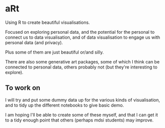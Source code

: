 # aRt

Using R to create beautiful visualisations.

Focused on exploring personal data, and the potential for the personal to connect us to data visualisation, and of data visualisation to engage us with personal data (and privacy). 

Plus some of them are just beautiful or/and silly.

There are also some generative art packages, some of which I think can be connected to personal data, others probably not (but they're interesting to explore). 

## To work on

I will try and put some dummy data up for the various kinds of visualisation, and to tidy up the different notebooks to give basic demo.  

I am hoping I'll be able to create some of these myself, and that I can get it to a tidy enough point that others (perhaps mdsi students) may improve.
